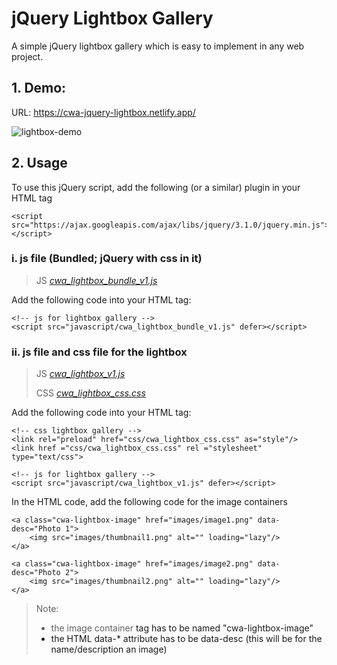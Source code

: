 # jQuery Lightbox Gallery

A simple jQuery lightbox gallery which is easy to implement in any web project.

## 1. Demo: 

URL: <https://cwa-jquery-lightbox.netlify.app/>

![lightbox-demo](https://github.com/HashBrownTTM/jQuery-Lightbox-Gallery/assets/93540733/d9fc40f0-5662-4027-ad1f-3dac5f0cf0c9)

## 2. Usage
To use this jQuery script, add the following (or a similar) plugin in your HTML <head> tag

~~~
<script src="https://ajax.googleapis.com/ajax/libs/jquery/3.1.0/jquery.min.js"></script>
~~~
  
### i. js file (Bundled; jQuery with css in it)

> JS
> *[cwa_lightbox_bundle_v1.js](https://github.com/HashBrownTTM/jQuery-Lightbox-Gallery/blob/main/cwa_lightbox_(jquery%20with%20css)/javascript/cwa_lightbox_bundle_v1.js)* 

Add the following code into your HTML <head> tag:

~~~
<!-- js for lightbox gallery -->
<script src="javascript/cwa_lightbox_bundle_v1.js" defer></script>
~~~

### ii. js file and css file for the lightbox

> JS
> *[cwa_lightbox_v1.js](https://github.com/HashBrownTTM/jQuery-Lightbox-Gallery/blob/main/cwa_lightbox/javascript/cwa_lightbox_v1.js)* 
>
> CSS
> *[cwa_lightbox_css.css](https://github.com/HashBrownTTM/jQuery-Lightbox-Gallery/blob/main/cwa_lightbox/css/cwa_lightbox_css.css)* 

Add the following code into your HTML <head> tag:
  
~~~
<!-- css lightbox gallery -->
<link rel="preload" href="css/cwa_lightbox_css.css" as="style"/> 
<link href ="css/cwa_lightbox_css.css" rel ="stylesheet" type="text/css">

<!-- js for lightbox gallery -->
<script src="javascript/cwa_lightbox_v1.js" defer></script> 
~~~

In the HTML code, add the following code for the image containers

~~~
<a class="cwa-lightbox-image" href="images/image1.png" data-desc="Photo 1">
    <img src="images/thumbnail1.png" alt="" loading="lazy"/>
</a>

<a class="cwa-lightbox-image" href="images/image2.png" data-desc="Photo 2">
    <img src="images/thumbnail2.png" alt="" loading="lazy"/>
</a>
~~~
  
> Note: 
> - the image container <a> tag has to be named "cwa-lightbox-image"
> - the HTML data-* attribute has to be data-desc (this will be for the name/description an image)

  
  

